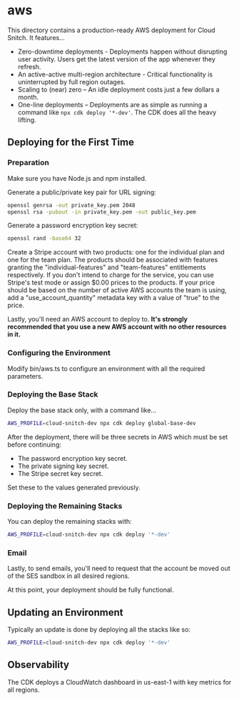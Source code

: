 # aws

This directory contains a production-ready AWS deployment for Cloud Snitch. It features...

- Zero-downtime deployments - Deployments happen without disrupting user activity. Users get the latest version of the app whenever they refresh.
- An active-active multi-region architecture - Critical functionality is uninterrupted by full region outages.
- Scaling to (near) zero – An idle deployment costs just a few dollars a month.
- One-line deployments – Deployments are as simple as running a command like `npx cdk deploy '*-dev'`. The CDK does all the heavy lifting.

## Deploying for the First Time

### Preparation

Make sure you have Node.js and npm installed.

Generate a public/private key pair for URL signing:

```bash
openssl genrsa -out private_key.pem 2048
openssl rsa -pubout -in private_key.pem -out public_key.pem
```

Generate a password encryption key secret:

```bash
openssl rand -base64 32
```

Create a Stripe account with two products: one for the individual plan and one for the team plan. The products should be associated with features granting the "individual-features" and "team-features" entitlements respectively. If you don't intend to charge for the service, you can use Stripe's test mode or assign $0.00 prices to the products. If your price should be based on the number of active AWS accounts the team is using, add a "use_account_quantity" metadata key with a value of "true" to the price.

Lastly, you'll need an AWS account to deploy to. **It's strongly recommended that you use a new AWS account with no other resources in it.**

### Configuring the Environment

Modify bin/aws.ts to configure an environment with all the required parameters.

### Deploying the Base Stack

Deploy the base stack only, with a command like...

```bash
AWS_PROFILE=cloud-snitch-dev npx cdk deploy global-base-dev
```

After the deployment, there will be three secrets in AWS which must be set before continuing:

- The password encryption key secret.
- The private signing key secret.
- The Stripe secret key secret.

Set these to the values generated previously.

### Deploying the Remaining Stacks

You can deploy the remaining stacks with:

```bash
AWS_PROFILE=cloud-snitch-dev npx cdk deploy '*-dev'
```

### Email

Lastly, to send emails, you'll need to request that the account be moved out of the SES sandbox in all desired regions.

At this point, your deployment should be fully functional.

## Updating an Environment

Typically an update is done by deploying all the stacks like so:

```bash
AWS_PROFILE=cloud-snitch-dev npx cdk deploy '*-dev'
```

## Observability

The CDK deploys a CloudWatch dashboard in us-east-1 with key metrics for all regions.
